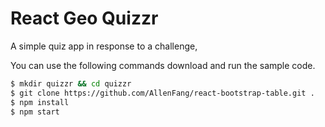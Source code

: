 #  React Geo Quizzr

A simple quiz app in response to a challenge, 

You can use the following commands download and run the sample code.
```bash
$ mkdir quizzr && cd quizzr
$ git clone https://github.com/AllenFang/react-bootstrap-table.git .
$ npm install
$ npm start
```